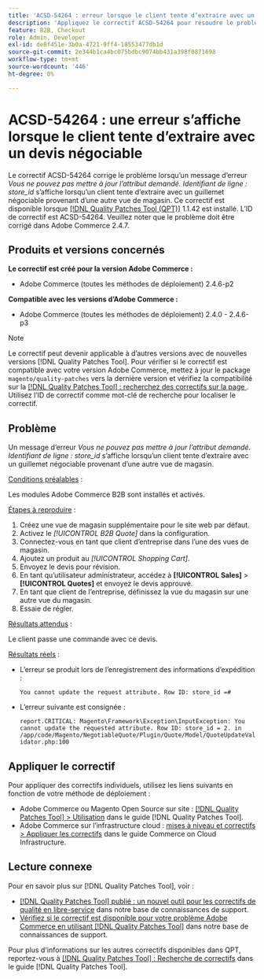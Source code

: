 ```yaml
---
title: 'ACSD-54264 : erreur lorsque le client tente d’extraire avec un guillemet négociable'
description: 'Appliquez le correctif ACSD-54264 pour résoudre le problème Adobe Commerce en raison duquel un message d’erreur "Vous ne pouvez pas mettre à jour l’attribut demandé. Identifiant de ligne : store_id" apparaît lorsqu’un client tente d’extraire avec un guillemet négociable provenant d’une autre vue de magasin.'
feature: B2B, Checkout
role: Admin, Developer
exl-id: de8f451e-3b0a-4721-9ff4-18553477db1d
source-git-commit: 2e344b1ca4bc075bdbc9074bb431a398f0871698
workflow-type: tm+mt
source-wordcount: '446'
ht-degree: 0%

---
```


# ACSD-54264 : une erreur s’affiche lorsque le client tente d’extraire avec un devis négociable

Le correctif ACSD-54264 corrige le problème lorsqu’un message d’erreur *Vous ne pouvez pas mettre à jour l’attribut demandé. Identifiant de ligne : store_id* s’affiche lorsqu’un client tente d’extraire avec un guillemet négociable provenant d’une autre vue de magasin. Ce correctif est disponible lorsque [[!DNL Quality Patches Tool (QPT)]](/help/announcements/adobe-commerce-announcements/magento-quality-patches-released-new-tool-to-self-serve-quality-patches.md) 1.1.42 est installé. L’ID de correctif est ACSD-54264. Veuillez noter que le problème doit être corrigé dans Adobe Commerce 2.4.7.

## Produits et versions concernés

**Le correctif est créé pour la version Adobe Commerce :**

* Adobe Commerce (toutes les méthodes de déploiement) 2.4.6-p2

**Compatible avec les versions d’Adobe Commerce :**

* Adobe Commerce (toutes les méthodes de déploiement) 2.4.0 - 2.4.6-p3

>[!NOTE]
>
>Le correctif peut devenir applicable à d’autres versions avec de nouvelles versions [!DNL Quality Patches Tool]. Pour vérifier si le correctif est compatible avec votre version Adobe Commerce, mettez à jour le package `magento/quality-patches` vers la dernière version et vérifiez la compatibilité sur la [[!DNL Quality Patches Tool] : recherchez des correctifs sur la page ](https://experienceleague.adobe.com/tools/commerce-quality-patches/index.html?lang=fr). Utilisez l’ID de correctif comme mot-clé de recherche pour localiser le correctif.

## Problème

Un message d’erreur *Vous ne pouvez pas mettre à jour l’attribut demandé. Identifiant de ligne : store_id* s’affiche lorsqu’un client tente d’extraire avec un guillemet négociable provenant d’une autre vue de magasin.

<u>Conditions préalables</u> :

Les modules Adobe Commerce B2B sont installés et activés.

<u>Étapes à reproduire</u> :

1. Créez une vue de magasin supplémentaire pour le site web par défaut.
1. Activez le *[!UICONTROL B2B Quote]* dans la configuration.
1. Connectez-vous en tant que client d’entreprise dans l’une des vues de magasin.
1. Ajoutez un produit au *[!UICONTROL Shopping Cart]*.
1. Envoyez le devis pour révision.
1. En tant qu’utilisateur administrateur, accédez à **[!UICONTROL Sales]** > **[!UICONTROL Quotes]** et envoyez le devis approuvé.
1. En tant que client de l’entreprise, définissez la vue du magasin sur une autre vue du magasin.
1. Essaie de régler.

<u>Résultats attendus</u> :

Le client passe une commande avec ce devis.

<u>Résultats réels</u> :

* L’erreur se produit lors de l’enregistrement des informations d’expédition :

  `You cannot update the request attribute. Row ID: store_id =#`

* L’erreur suivante est consignée :

  `report.CRITICAL: Magento\Framework\Exception\InputException: You cannot update the requested attribute. Row ID: store_id = 2. in /app/code/Magento/NegotiableQuote/Plugin/Quote/Model/QuoteUpdateValidator.php:100`

## Appliquer le correctif

Pour appliquer des correctifs individuels, utilisez les liens suivants en fonction de votre méthode de déploiement :

* Adobe Commerce ou Magento Open Source sur site : [[!DNL Quality Patches Tool] > Utilisation](https://experienceleague.adobe.com/docs/commerce-operations/tools/quality-patches-tool/usage.html?lang=fr) dans le guide [!DNL Quality Patches Tool].
* Adobe Commerce sur l’infrastructure cloud : [mises à niveau et correctifs > Appliquer les correctifs](https://experienceleague.adobe.com/docs/commerce-cloud-service/user-guide/develop/upgrade/apply-patches.html?lang=fr) dans le guide Commerce on Cloud Infrastructure.

## Lecture connexe

Pour en savoir plus sur [!DNL Quality Patches Tool], voir :

* [[!DNL Quality Patches Tool] publié : un nouvel outil pour les correctifs de qualité en libre-service](/help/announcements/adobe-commerce-announcements/magento-quality-patches-released-new-tool-to-self-serve-quality-patches.md) dans notre base de connaissances de support.
* [Vérifiez si le correctif est disponible pour votre problème Adobe Commerce en utilisant  [!DNL Quality Patches Tool]](/help/support-tools/patches-available-in-qpt-tool/check-patch-for-magento-issue-with-magento-quality-patches.md) dans notre base de connaissances de support.

Pour plus d&#39;informations sur les autres correctifs disponibles dans QPT, reportez-vous à [[!DNL Quality Patches Tool] : Recherche de correctifs](https://experienceleague.adobe.com/tools/commerce-quality-patches/index.html?lang=fr) dans le guide [!DNL Quality Patches Tool].

